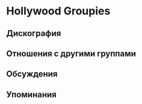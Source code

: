 # Hollywood Groupies



## Дискография


## Отношения с другими группами


## Обсуждения


## Упоминания

